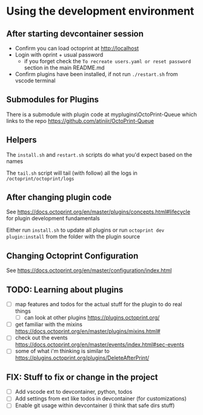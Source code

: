 # Using the development environment

## After starting devcontainer session

* Confirm you can load octoprint at <http://localhost>
* Login with oprint + usual password
  * if you forget check the `To recreate users.yaml or reset password` section in the main README.md
* Confirm plugins have been installed, if not run `./restart.sh` from vscode terminal

## Submodules for Plugins

There is a submodule with plugin code at myplugins\OctoPrint-Queue which links to the repo <https://github.com/atiniir/OctoPrint-Queue>

## Helpers

The `install.sh` and `restart.sh` scripts do what you'd expect based on the names

The `tail.sh` script will tail (with follow) all the logs in `/octoprint/octoprint/logs`

## After changing plugin code

See <https://docs.octoprint.org/en/master/plugins/concepts.html#lifecycle> for plugin development fundamentals

Either run `install.sh` to update all plugins or run `octoprint dev plugin:install` from the folder with the plugin source

## Changing Octoprint Configuration

See <https://docs.octoprint.org/en/master/configuration/index.html>

## TODO: Learning about plugins

* [ ] map features and todos for the actual stuff for the plugin to do real things
  * [ ] can look at other plugins <https://plugins.octoprint.org/>
* [ ] get familiar with the mixins <https://docs.octoprint.org/en/master/plugins/mixins.html#>
* [ ] check out the events <https://docs.octoprint.org/en/master/events/index.html#sec-events>
* [ ] some of what i'm thinking is similar to <https://plugins.octoprint.org/plugins/DeleteAfterPrint/>

## FIX: Stuff to fix or change in the project

* [ ] Add vscode ext to devcontainer, python, todos
* [ ] Add settings from ext like todos in devcontainer (for customizations)
* [ ] Enable git usage within devcontainer (i think that safe dirs stuff)
